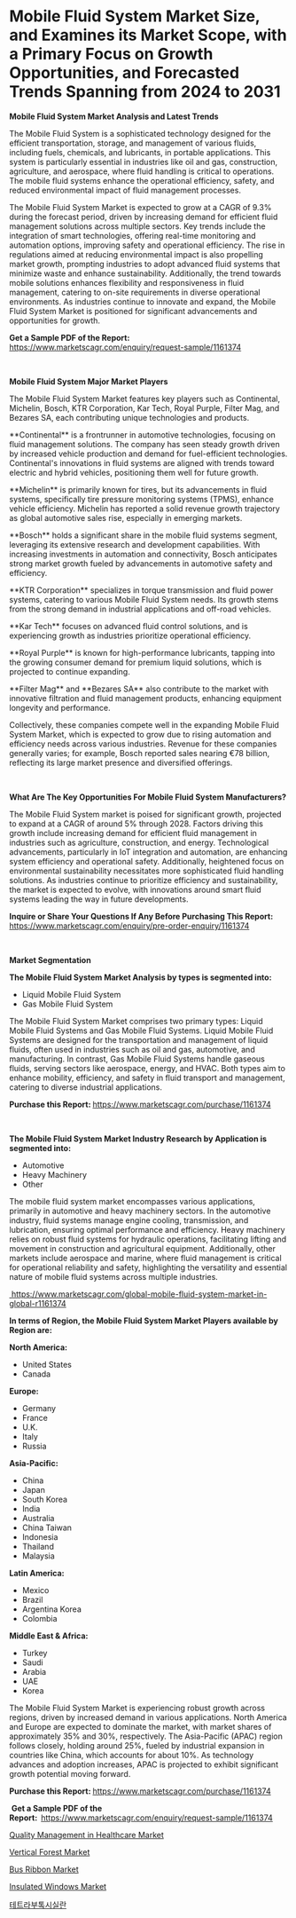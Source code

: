 <p><h1>Mobile Fluid System Market Size, and Examines its Market Scope, with a Primary Focus on Growth Opportunities, and Forecasted Trends Spanning from 2024 to 2031</h1></p><p><strong>Mobile Fluid System Market Analysis and Latest Trends</strong></p>
<p><p>The Mobile Fluid System is a sophisticated technology designed for the efficient transportation, storage, and management of various fluids, including fuels, chemicals, and lubricants, in portable applications. This system is particularly essential in industries like oil and gas, construction, agriculture, and aerospace, where fluid handling is critical to operations. The mobile fluid systems enhance the operational efficiency, safety, and reduced environmental impact of fluid management processes.</p><p>The Mobile Fluid System Market is expected to grow at a CAGR of 9.3% during the forecast period, driven by increasing demand for efficient fluid management solutions across multiple sectors. Key trends include the integration of smart technologies, offering real-time monitoring and automation options, improving safety and operational efficiency. The rise in regulations aimed at reducing environmental impact is also propelling market growth, prompting industries to adopt advanced fluid systems that minimize waste and enhance sustainability. Additionally, the trend towards mobile solutions enhances flexibility and responsiveness in fluid management, catering to on-site requirements in diverse operational environments. As industries continue to innovate and expand, the Mobile Fluid System Market is positioned for significant advancements and opportunities for growth.</p></p>
<p><strong>Get a Sample PDF of the Report:&nbsp;</strong> <a href="https://www.marketscagr.com/enquiry/request-sample/1161374">https://www.marketscagr.com/enquiry/request-sample/1161374</a></p>
<p>&nbsp;</p>
<p><strong>Mobile Fluid System Major Market Players</strong></p>
<p><p>The Mobile Fluid System Market features key players such as Continental, Michelin, Bosch, KTR Corporation, Kar Tech, Royal Purple, Filter Mag, and Bezares SA, each contributing unique technologies and products. </p><p>**Continental** is a frontrunner in automotive technologies, focusing on fluid management solutions. The company has seen steady growth driven by increased vehicle production and demand for fuel-efficient technologies. Continental's innovations in fluid systems are aligned with trends toward electric and hybrid vehicles, positioning them well for future growth.</p><p>**Michelin** is primarily known for tires, but its advancements in fluid systems, specifically tire pressure monitoring systems (TPMS), enhance vehicle efficiency. Michelin has reported a solid revenue growth trajectory as global automotive sales rise, especially in emerging markets.</p><p>**Bosch** holds a significant share in the mobile fluid systems segment, leveraging its extensive research and development capabilities. With increasing investments in automation and connectivity, Bosch anticipates strong market growth fueled by advancements in automotive safety and efficiency.</p><p>**KTR Corporation** specializes in torque transmission and fluid power systems, catering to various Mobile Fluid System needs. Its growth stems from the strong demand in industrial applications and off-road vehicles.</p><p>**Kar Tech** focuses on advanced fluid control solutions, and is experiencing growth as industries prioritize operational efficiency. </p><p>**Royal Purple** is known for high-performance lubricants, tapping into the growing consumer demand for premium liquid solutions, which is projected to continue expanding.</p><p>**Filter Mag** and **Bezares SA** also contribute to the market with innovative filtration and fluid management products, enhancing equipment longevity and performance.</p><p>Collectively, these companies compete well in the expanding Mobile Fluid System Market, which is expected to grow due to rising automation and efficiency needs across various industries. Revenue for these companies generally varies; for example, Bosch reported sales nearing €78 billion, reflecting its large market presence and diversified offerings.</p></p>
<p>&nbsp;</p>
<p><strong>What Are The Key Opportunities For Mobile Fluid System Manufacturers?</strong></p>
<p><p>The Mobile Fluid System market is poised for significant growth, projected to expand at a CAGR of around 5% through 2028. Factors driving this growth include increasing demand for efficient fluid management in industries such as agriculture, construction, and energy. Technological advancements, particularly in IoT integration and automation, are enhancing system efficiency and operational safety. Additionally, heightened focus on environmental sustainability necessitates more sophisticated fluid handling solutions. As industries continue to prioritize efficiency and sustainability, the market is expected to evolve, with innovations around smart fluid systems leading the way in future developments.</p></p>
<p><strong>Inquire or Share Your Questions If Any Before Purchasing This Report:</strong> <a href="https://www.marketscagr.com/enquiry/pre-order-enquiry/1161374">https://www.marketscagr.com/enquiry/pre-order-enquiry/1161374</a></p>
<p>&nbsp;</p>
<p><strong>Market Segmentation</strong></p>
<p><strong>The Mobile Fluid System Market Analysis by types is segmented into:</strong></p>
<p><ul><li>Liquid Mobile Fluid System</li><li>Gas Mobile Fluid System</li></ul></p>
<p><p>The Mobile Fluid System Market comprises two primary types: Liquid Mobile Fluid Systems and Gas Mobile Fluid Systems. Liquid Mobile Fluid Systems are designed for the transportation and management of liquid fluids, often used in industries such as oil and gas, automotive, and manufacturing. In contrast, Gas Mobile Fluid Systems handle gaseous fluids, serving sectors like aerospace, energy, and HVAC. Both types aim to enhance mobility, efficiency, and safety in fluid transport and management, catering to diverse industrial applications.</p></p>
<p><strong>Purchase this Report:&nbsp;</strong><a href="https://www.marketscagr.com/purchase/1161374">https://www.marketscagr.com/purchase/1161374</a></p>
<p>&nbsp;</p>
<p><strong>The Mobile Fluid System Market Industry Research by Application is segmented into:</strong></p>
<p><ul><li>Automotive</li><li>Heavy Machinery</li><li>Other</li></ul></p>
<p><p>The mobile fluid system market encompasses various applications, primarily in automotive and heavy machinery sectors. In the automotive industry, fluid systems manage engine cooling, transmission, and lubrication, ensuring optimal performance and efficiency. Heavy machinery relies on robust fluid systems for hydraulic operations, facilitating lifting and movement in construction and agricultural equipment. Additionally, other markets include aerospace and marine, where fluid management is critical for operational reliability and safety, highlighting the versatility and essential nature of mobile fluid systems across multiple industries.</p></p>
<p><a href="https://www.marketscagr.com/global-mobile-fluid-system-market-in-global-r1161374">&nbsp;https://www.marketscagr.com/global-mobile-fluid-system-market-in-global-r1161374</a></p>
<p><strong>In terms of Region, the Mobile Fluid System Market Players available by Region are:</strong></p>
<p>
    <p> <strong> North America: </strong>
        <ul>
            <li>United States</li>
            <li>Canada</li>
        </ul>
        </p> 
    <p> <strong> Europe: </strong>
        <ul>
            <li>Germany</li>
            <li>France</li>
            <li>U.K.</li>
            <li>Italy</li>
            <li>Russia</li>
        </ul>
        </p> 
    <p> <strong> Asia-Pacific: </strong>
        <ul>
            <li>China</li>
            <li>Japan</li>
            <li>South Korea</li>
            <li>India</li>
            <li>Australia</li>
            <li>China Taiwan</li>
            <li>Indonesia</li>
            <li>Thailand</li>
            <li>Malaysia</li>
        </ul>
        </p> 
    <p> <strong> Latin America: </strong>
        <ul>
            <li>Mexico</li>
            <li>Brazil</li>
            <li>Argentina Korea</li>
            <li>Colombia</li>
        </ul>
        </p> 
    <p> <strong> Middle East & Africa: </strong>
        <ul>
            <li>Turkey</li>
            <li>Saudi</li>
            <li>Arabia</li>
            <li>UAE</li>
            <li>Korea</li>
        </ul>
    </p>
    </p>
<p><p>The Mobile Fluid System Market is experiencing robust growth across regions, driven by increased demand in various applications. North America and Europe are expected to dominate the market, with market shares of approximately 35% and 30%, respectively. The Asia-Pacific (APAC) region follows closely, holding around 25%, fueled by industrial expansion in countries like China, which accounts for about 10%. As technology advances and adoption increases, APAC is projected to exhibit significant growth potential moving forward.</p></p>
<p><strong>Purchase this Report: </strong><a href="https://www.marketscagr.com/purchase/1161374">https://www.marketscagr.com/purchase/1161374</a></p>
<p>&nbsp;<strong>Get a Sample PDF of the Report:&nbsp;&nbsp;</strong><a href="https://www.marketscagr.com/enquiry/request-sample/1161374">https://www.marketscagr.com/enquiry/request-sample/1161374</a></p>
<p><strong></strong></p>
<p><p><a href="https://www.linkedin.com/pulse/how-regions-adapting-quality-management-healthcare-market-huvkf?trackingId=sFSshLe8RiOF0GAZz1QMtQ%3D%3D">Quality Management in Healthcare Market</a></p><p><a href="https://www.linkedin.com/pulse/vertical-forest-market-forecasts-trends-impact-analysis-2024-esn4e?trackingId=X1BkuGq8Sj2VxtGxFdoYJw%3D%3D">Vertical Forest Market</a></p><p><a href="https://issuu.com/reportprime-2/docs/bus-ribbon-market-size-2030.pptx_bd1ea8dc2c0469">Bus Ribbon Market</a></p><p><a href="https://issuu.com/reportprime-2/docs/insulated-windows-market-size-2030._b8bf1529098553">Insulated Windows Market</a></p><p><a href="https://medium.com/@michealmendoza54/tetrabutoxysilane-market-%EC%9D%98-%EA%B8%80%EB%A1%9C%EB%B2%8C-%EC%8B%9C%EC%9E%A5-%EA%B0%9C%EC%9A%94%EB%8A%94-%EC%A0%84-%EC%84%B8%EA%B3%84-%EB%B0%8F-%EC%A3%BC%EC%9A%94-%EC%8B%9C%EC%9E%A5%EC%9D%98-%EC%82%B0%EC%97%85%EC%97%90-%EC%98%81%ED%96%A5%EC%9D%84-%EB%AF%B8%EC%B9%98%EB%8A%94-%EC%A3%BC%EC%9A%94-%ED%8A%B8%EB%A0%8C%EB%93%9C%EC%97%90-%EB%8C%80%ED%95%9C-%EB%8F%85%ED%8A%B9%ED%95%9C-%EA%B4%80%EC%A0%90%EC%9D%84-%EC%A0%9C%EA%B3%B5%ED%95%A9%EB%8B%88%EB%8B%A4-2d21137748e8">테트라부톡시실란</a></p></p>